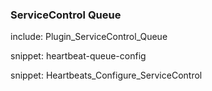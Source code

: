 

### ServiceControl Queue

include: Plugin_ServiceControl_Queue

snippet: heartbeat-queue-config

snippet: Heartbeats_Configure_ServiceControl

